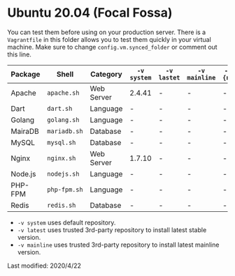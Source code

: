 
# Ubuntu 20.04 (Focal Fossa)

You can test them before using on your production server. There is a `Vagrantfile` in this folder allows you to test them quickly in your virtual machine. Make sure to change `config.vm.synced_folder` or comment out this line.

| Package | Shell | Category | `-v system` | `-v lastet` | `-v mainline` | `-v {n}` 
| --- | --- | --- | --- | --- | --- | --- 
| Apache | `apache.sh` | Web Server | 2.4.41 | - | - | - |
| Dart | `dart.sh` | Language | - | - | - | - |
| Golang | `golang.sh` | Language | - | - | - | - |
| MairaDB | `mariadb.sh` | Database | - | - | - | - |
| MySQL | `mysql.sh` | Database | - | - | - | - |
| Nginx | `nginx.sh` | Web Server | 1.7.10 | - | - | - |
| Node.js  | `nodejs.sh` | Language | - | - | - | - |
| PHP-FPM | `php-fpm.sh` | Language | - | - | - | - |
| Redis | `redis.sh` | Database | - | - | - | - |

* `-v system` uses default repository.
* `-v latest` uses trusted 3rd-party repository to install latest stable version.
* `-v mainline` uses trusted 3rd-party repository to install latest mainline version.

Last modified: 2020/4/22